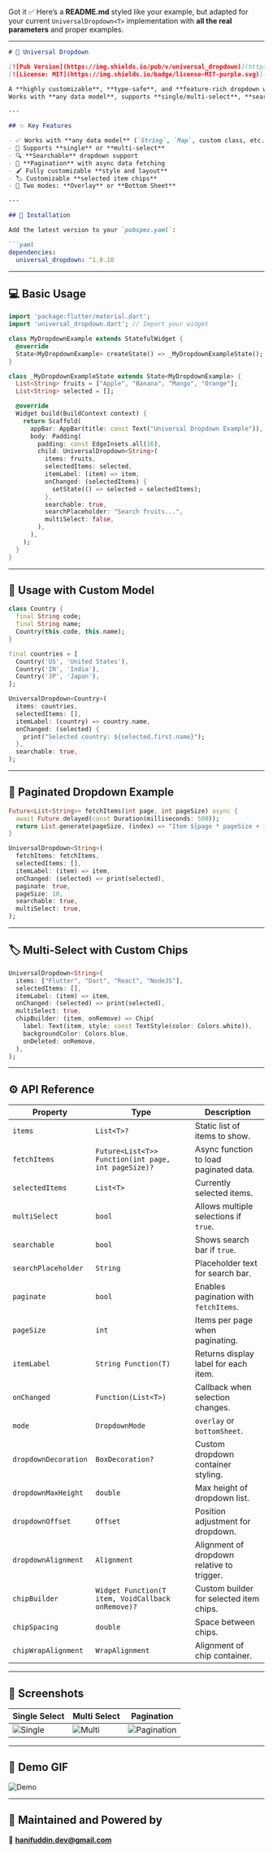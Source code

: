 Got it ✅
Here’s a **README.md** styled like your example, but adapted for your current `UniversalDropdown<T>` implementation with **all the real parameters** and proper examples.

---

````markdown
# 🔽 Universal Dropdown

[![Pub Version](https://img.shields.io/pub/v/universal_dropdown)](https://pub.dev/packages/universal_dropdown)
[![License: MIT](https://img.shields.io/badge/license-MIT-purple.svg)](https://opensource.org/licenses/MIT)

A **highly customizable**, **type-safe**, and **feature-rich dropdown widget** for Flutter.  
Works with **any data model**, supports **single/multi-select**, **search**, **pagination**, **custom chips**, and multiple display modes (**overlay** or **bottom sheet**).

---

## ✨ Key Features

- ✅ Works with **any data model** (`String`, `Map`, custom class, etc.)
- 🎯 Supports **single** or **multi-select**
- 🔍 **Searchable** dropdown support
- 📜 **Pagination** with async data fetching
- 🖌️ Fully customizable **style and layout**
- 🏷️ Customizable **selected item chips**
- 📱 Two modes: **Overlay** or **Bottom Sheet**

---

## 🔧 Installation

Add the latest version to your `pubspec.yaml`:

```yaml
dependencies:
  universal_dropdown: ^1.0.10
````

---

## 💻 Basic Usage

```dart
import 'package:flutter/material.dart';
import 'universal_dropdown.dart'; // Import your widget

class MyDropdownExample extends StatefulWidget {
  @override
  State<MyDropdownExample> createState() => _MyDropdownExampleState();
}

class _MyDropdownExampleState extends State<MyDropdownExample> {
  List<String> fruits = ["Apple", "Banana", "Mango", "Orange"];
  List<String> selected = [];

  @override
  Widget build(BuildContext context) {
    return Scaffold(
      appBar: AppBar(title: const Text("Universal Dropdown Example")),
      body: Padding(
        padding: const EdgeInsets.all(16),
        child: UniversalDropdown<String>(
          items: fruits,
          selectedItems: selected,
          itemLabel: (item) => item,
          onChanged: (selectedItems) {
            setState(() => selected = selectedItems);
          },
          searchable: true,
          searchPlaceholder: "Search fruits...",
          multiSelect: false,
        ),
      ),
    );
  }
}
```

---

## 🧩 Usage with Custom Model

```dart
class Country {
  final String code;
  final String name;
  Country(this.code, this.name);
}

final countries = [
  Country('US', 'United States'),
  Country('IN', 'India'),
  Country('JP', 'Japan'),
];

UniversalDropdown<Country>(
  items: countries,
  selectedItems: [],
  itemLabel: (country) => country.name,
  onChanged: (selected) {
    print("Selected country: ${selected.first.name}");
  },
  searchable: true,
);
```

---

## 📜 Paginated Dropdown Example

```dart
Future<List<String>> fetchItems(int page, int pageSize) async {
  await Future.delayed(const Duration(milliseconds: 500));
  return List.generate(pageSize, (index) => "Item ${page * pageSize + index + 1}");
}

UniversalDropdown<String>(
  fetchItems: fetchItems,
  selectedItems: [],
  itemLabel: (item) => item,
  onChanged: (selected) => print(selected),
  paginate: true,
  pageSize: 10,
  searchable: true,
  multiSelect: true,
);
```

---

## 🏷️ Multi-Select with Custom Chips

```dart
UniversalDropdown<String>(
  items: ["Flutter", "Dart", "React", "NodeJS"],
  selectedItems: [],
  itemLabel: (item) => item,
  onChanged: (selected) => print(selected),
  multiSelect: true,
  chipBuilder: (item, onRemove) => Chip(
    label: Text(item, style: const TextStyle(color: Colors.white)),
    backgroundColor: Colors.blue,
    onDeleted: onRemove,
  ),
);
```

---

## ⚙️ API Reference

| Property             | Type                                                | Description                                |
| -------------------- | --------------------------------------------------- | ------------------------------------------ |
| `items`              | `List<T>?`                                          | Static list of items to show.              |
| `fetchItems`         | `Future<List<T>> Function(int page, int pageSize)?` | Async function to load paginated data.     |
| `selectedItems`      | `List<T>`                                           | Currently selected items.                  |
| `multiSelect`        | `bool`                                              | Allows multiple selections if `true`.      |
| `searchable`         | `bool`                                              | Shows search bar if `true`.                |
| `searchPlaceholder`  | `String`                                            | Placeholder text for search bar.           |
| `paginate`           | `bool`                                              | Enables pagination with `fetchItems`.      |
| `pageSize`           | `int`                                               | Items per page when paginating.            |
| `itemLabel`          | `String Function(T)`                                | Returns display label for each item.       |
| `onChanged`          | `Function(List<T>)`                                 | Callback when selection changes.           |
| `mode`               | `DropdownMode`                                      | `overlay` or `bottomSheet`.                |
| `dropdownDecoration` | `BoxDecoration?`                                    | Custom dropdown container styling.         |
| `dropdownMaxHeight`  | `double`                                            | Max height of dropdown list.               |
| `dropdownOffset`     | `Offset`                                            | Position adjustment for dropdown.          |
| `dropdownAlignment`  | `Alignment`                                         | Alignment of dropdown relative to trigger. |
| `chipBuilder`        | `Widget Function(T item, VoidCallback onRemove)?`   | Custom builder for selected item chips.    |
| `chipSpacing`        | `double`                                            | Space between chips.                       |
| `chipWrapAlignment`  | `WrapAlignment`                                     | Alignment of chip container.               |

---

## 📸 Screenshots

| Single Select                     | Multi Select                    | Pagination                                |
| --------------------------------- | ------------------------------- | ----------------------------------------- |
| ![Single](screenshots/single.png) | ![Multi](screenshots/multi.png) | ![Pagination](screenshots/pagination.png) |

---

## 🎥 Demo GIF

![Demo](screenshots/demo.gif)

---

## 🙌 Maintained and Powered by

📧 **[hanifuddin.dev@gmail.com](mailto:hanifuddin.dev@gmail.com)**

```

